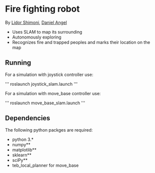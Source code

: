 # Fire fighting robot
By [Lidor Shimoni](https://github.com/lidorshimoni), [Daniel Angel](https://github.com/danielengel111)

* Uses SLAM to map its surrounding
* Autonomously exploring
* Recognizes fire and trapped peoples and marks their location on the map
<!-- ## Example
[![Watch the video](https://img.youtube.com/vi/CvRHvVOhvw0/default.jpg)](https://youtu.be/CvRHvVOhvw0) -->

## Running
For a simulation with joystick controller use:


'''
roslaunch joystick_slam.launch
'''


For a simulation with move_base controller use:


'''
roslaunch move_base_slam.launch
'''

## Dependencies
The following python packges are required:
* python 3.*
* numpy**
* matplotlib**
* sklearn**
* sciPy**
* teb_local_planner for move_base
<!-- 
Particles Intersection (PI) is a method to fuse multiple particle filter estimators, where the cross-dependencies of the observations is unknown.
This package contain a PI implembtation for fusion the particle filters that estimates the state of a robot in a flat space.
This package contain two main nodes:
* particle_filter.py - an implemantation of a particle filter for robot localization using [1].
* particlesintersection.py - an implemantation of a particle intersection for cooperative localization using [2].


  -->
